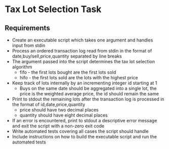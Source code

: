 # Tax Lot Selection Task


## Requirements
* Create an executable script which takes one argument and handles input from stdin
* Process an ordered transaction log read from stdin in the format of date,buy/sell,price,quantity separated by line breaks
* The argument passed into the script determines the tax lot selection algorithm
  * fifo - the first lots bought are the first lots sold
  * hifo - the first lots sold are the lots with the highest price
* Keep track of lots internally by an incrementing integer id starting at 1
  * Buys on the same date should be aggregated into a single lot, the price is the weighted average price, the id should remain the same
* Print to stdout the remaining lots after the transaction log is processed in the format of id,date,price,quantity
  * price should have two decimal places
  * quantity should have eight decimal places
* If an error is encountered, print to stdout a descriptive error message and exit the script with a non-zero exit code
* Write automated tests covering all cases the script should handle
* Include instructions on how to build the executable script and run the automated tests

